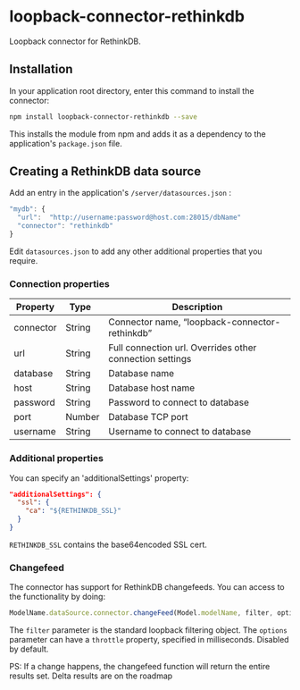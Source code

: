 # loopback-connector-rethinkdb

Loopback connector for RethinkDB.

## Installation

In your application root directory, enter this command to install the connector:

```sh
npm install loopback-connector-rethinkdb --save
```

This installs the module from npm and adds it as a dependency to the application's `package.json` file.

## Creating a RethinkDB data source

Add an entry in the application's `/server/datasources.json` :

```javascript
"mydb": {
  "url":  "http://username:password@host.com:28015/dbName"
  "connector": "rethinkdb"  
}
```

Edit `datasources.json` to add any other additional properties that you require.

### Connection properties

| Property | Type&nbsp;&nbsp; | Description |
| --- | --- | --- |
| connector | String | Connector name, “loopback-connector-rethinkdb”|
| url | String | Full connection url. Overrides other connection settings |
| database | String | Database name |
| host | String | Database host name |
| password | String | Password to connect to database |
| port | Number | Database TCP port |
| username | String | Username to connect to database |

### Additional properties

You can specify an 'additionalSettings' property: 
```json
"additionalSettings": {
  "ssl": {
    "ca": "${RETHINKDB_SSL}"
  }
}
``````
`RETHINKDB_SSL` contains the base64encoded SSL cert.


### Changefeed
The connector has support for RethinkDB changefeeds.
You can access to the functionality by doing:
```javascript
ModelName.dataSource.connector.changeFeed(Model.modelName, filter, options);
```
The `filter` parameter is the standard loopback filtering object.
The `options` parameter can have a `throttle` property, specified in milliseconds. Disabled by default.


PS: If a change happens, the changefeed function will return the entire results set.
Delta results are on the roadmap
